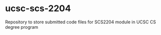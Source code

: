 # ucsc-scs-2204
Repository to store submitted code files for SCS2204 module in UCSC CS degree program
